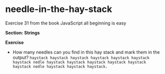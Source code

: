 # needle-in-the-hay-stack
Exercise 31 from the book JavaScript all beginning is easy 

**Section: Strings**

**Exercise**
- How many needles can you find in this hay stack and mark them in the output?
`haystack haystack haystack haystack haystack haystack haystack nedle haystack haystack haystack haystack haystack haystack nedle haystack haystack haystack.`
